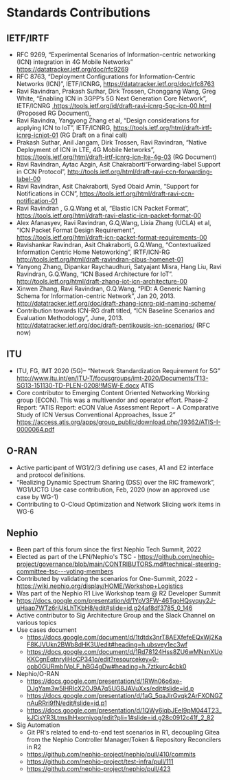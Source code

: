 # Standards Contributions

## IETF/IRTF
* RFC 9269, “Experimental Scenarios of Information-centric networking (ICN) integration in 4G Mobile Networks” https://datatracker.ietf.org/doc/rfc9269
* RFC 8763, “Deployment Configurations for Information-Centric Networks (ICN)”, IETF/ICNRG, https://datatracker.ietf.org/doc/rfc8763
* Ravi Ravindran, Prakash Suthar, Dirk Trossen, Chonggang Wang, Greg White, “Enabling ICN in 3GPP’s 5G Next Generation Core Network”, IETF/ICNRG ,https://tools.ietf.org/id/draft-ravi-icnrg-5gc-icn-00.html (Proposed RG Document),
* Ravi Ravindra, Yangyong Zhang et al, “Design considerations for applying ICN to IoT”, IETF/ICNRG, https://tools.ietf.org/html/draft-irtf-icnrg-icniot-01 (RG Draft on a final call)
* Prakash Suthar, Anil Jangam, Dirk Trossen, Ravi Ravindran, “Native Deployment of ICN in LTE, 4G Mobile Networks”, https://tools.ietf.org/html/draft-irtf-icnrg-icn-lte-4g-03 (RG Document)
* Ravi Ravindran, Aytac Azgin, Asit Chakraborti“Forwarding-label Support in CCN Protocol”, http://tools.ietf.org/html/draft-ravi-ccn-forwarding-label-00
* Ravi Ravindran, Asit Chakraborti, Syed Obaid Amin, “Support for Notifications in CCN”, https://tools.ietf.org/html/draft-ravi-ccn-notification-01
* Ravi Ravindran , G.Q.Wang et al, “Elastic ICN Packet Format”, https://tools.ietf.org/html/draft-ravi-elastic-icn-packet-format-00
* Alex Afanasyev, Ravi Ravindran, G.Q,Wang, Lixia Zhang (UCLA) et al, “ICN Packet Format Design Requirement”, https://tools.ietf.org/html/draft-icn-packet-format-requirements-00
* Ravishankar Ravindran, Asit Chakraborti, G.Q.Wang, “Contextualized Information Centric Home Netoworking”, IRTF/ICN-RG http://tools.ietf.org/html/draft-ravindran-cibus-homenet-01
* Yanyong Zhang, Dipankar Raychaudhuri, Satyajant Misra, Hang Liu, Ravi Ravindran, G.Q.Wang, “ICN Based Architecture for IoT”. http://tools.ietf.org/html/draft-zhang-iot-icn-architecture-00‎
* Xinwen Zhang, Ravi Ravindran, G.Q.Wang, “PID: A Generic Naming Schema for Information-centric Network”, Jan 20, 2013. http://datatracker.ietf.org/doc/draft-zhang-icnrg-pid-naming-scheme/
* Contribution towards ICN-RG draft titled, “ICN Baseline Scenarios and Evaluation Methodology”, June, 2013. http://datatracker.ietf.org/doc/draft-pentikousis-icn-scenarios/  (RFC now)

## ITU
* ITU, FG, IMT 2020 (5G)– “Network Standardization Requirement for 5G” http://www.itu.int/en/ITU-T/focusgroups/imt-2020/Documents/T13-SG13-151130-TD-PLEN-0208!!MSW-E.docx 
ATIS
* Core contributor to Emerging Content Oriented Networking Working group (ECON). This was a multivendor and operator effort. Phase-2 Report: “ATIS Report: eCON Value Assessment Report − A Comparative Study of ICN Versus Conventional Approaches, Issue 2” https://access.atis.org/apps/group_public/download.php/39362/ATIS-I-0000064.pdf

## O-RAN 
* Active participant of WG1/2/3 defining use cases, A1 and E2 interface and protocol definitions.
* “Realizing Dynamic Spectrum Sharing (DSS) over the RIC framework”, WG1/UCTG Use case contribution, Feb, 2020 (now an approved use case by WG-1)
* Contributing to O-Cloud Optimization and Network Slicing work items in WG-6

## Nephio
* Been part of this forum since the first Nephio Tech Summit, 2022
* Elected as part of the LFN/Nephio's TSC - https://github.com/nephio-project/governance/blob/main/CONTRIBUTORS.md#technical-steering-committee-tsc---voting-members
* Contributed by validating the scenarios for One-Summit, 2022 - https://wiki.nephio.org/display/HOME/Workshop+Logistics
* Was part of the Nephio R1 Live Workshop team @ R2 Developer Summit
* https://docs.google.com/presentation/d/1YpV3FW-46TgoHQsyquy2J-uHaap7WTz6riUkLhTKbH8/edit#slide=id.g24af8df3785_0_146
* Active contributor to Sig Architecture Group and the Slack Channel on various topics
* Use cases document
  - https://docs.google.com/document/d/1tdtdx3nrT8AEXfefeEQxWj2KaF8KJVUkn2BWb8dHK3U/edit#heading=h.ubsvey1ec3wf
  - https://docs.google.com/document/d/1Rd78124Hss8ZU6wMNxnXUoKKCgnEqtnryljHoCP341o/edit?resourcekey=0-opb0GURmbIVpLF_hBG4gDw#heading=h.7ztkurc4cbk0
* Nephio/O-RAN 
  - https://docs.google.com/presentation/d/1RWn06o6xe-DJgYam3w5lHRIcX2OJ9A7q5UG8JAVuXxs/edit#slide=id.p
  - https://docs.google.com/presentation/d/1aG_5qaJIrGvqk2ArFXONGZnAuRRri9fN/edit#slide=id.p1
  - https://docs.google.com/presentation/d/1QWy6lqbJEeI9pM044T23_kJCisYR3LtmsIhHxomiyog/edit?pli=1#slide=id.g28c0912c41f_2_82
* Sig Automation
  - Git PR's related to end-to-end test scenarios in R1, decoupling Gitea from the Nephio Controller Manager/Token & Repository Reconcilers in R2
  - https://github.com/nephio-project/nephio/pull/410/commits
  - https://github.com/nephio-project/test-infra/pull/111
  - https://github.com/nephio-project/nephio/pull/423
